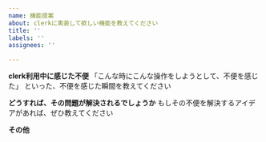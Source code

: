 ```yaml
---
name: 機能提案
about: clerkに実装して欲しい機能を教えてください
title: ''
labels: ''
assignees: ''

---
```


**clerk利用中に感じた不便**
「こんな時にこんな操作をしようとして、不便を感じた」
といった、不便を感じた瞬間を教えてください

**どうすれば、その問題が解決されるでしょうか**
もしその不便を解決するアイデアがあれば、ぜひ教えてください

**その他**
